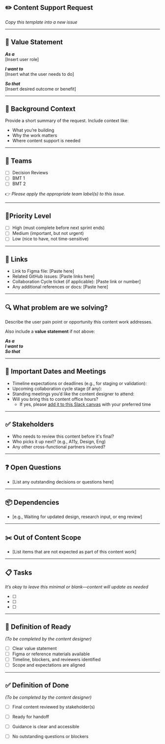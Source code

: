 ## ✏️ Content Support Request
_Copy this template into a new issue_

---

## 🧠 Value Statement

**_As a_**  
[Insert user role]

**_I want to_**  
[Insert what the user needs to do]

**_So that_**  
[Insert desired outcome or benefit]

---

## 📝 Background Context

Provide a short summary of the request. Include context like:  
- What you’re building  
- Why the work matters  
- Where content support is needed

---

## 📌 Teams

- [ ] Decision Reviews  
- [ ] BMT 1  
- [ ] BMT 2  

👉 _Please apply the appropriate team label(s) to this issue._

---

## 🚦Priority Level

- [ ] High (must complete before next sprint ends)
- [ ] Medium (important, but not urgent)
- [ ] Low (nice to have, not time-sensitive)

---

## 🔗 Links

- Link to Figma file: [Paste here]  
- Related GitHub issues: [Paste links here]  
- Collaboration Cycle ticket (if applicable): [Paste link or number]  
- Any additional references or docs: [Paste here]

---

## 🔍 What problem are we solving?

Describe the user pain point or opportunity this content work addresses.

Also include a **value statement** if not above:

**_As a_**  
**_I want to_**  
**_So that_**

---

## 📅 Important Dates and Meetings

- Timeline expectations or deadlines (e.g., for staging or validation):  
- Upcoming collaboration cycle stage (if any):  
- Standing meetings you’d like the content designer to attend:  
- Will you bring this to content office hours?  
  - If yes, please [add it to this Slack canvas](https://app.slack.com) with your preferred time

---

## ✅ Stakeholders

- Who needs to review this content before it's final?  
- Who picks it up next? (e.g., A11y, Design, Eng)  
- Any other cross-functional partners involved?

---

## ❓ Open Questions

- [List any outstanding decisions or questions here]

---

## 📦 Dependencies

- [e.g., Waiting for updated design, research input, or eng review]

---

## ✂️ Out of Content Scope

- [List items that are not expected as part of this content work]

---

## 📋 Tasks  
_It’s okay to leave this minimal or blank—content will update as needed_

- [ ]  
- [ ]  
- [ ]

---

## 📐 Definition of Ready  
_(To be completed by the content designer)_

- [ ] Clear value statement  
- [ ] Figma or reference materials available  
- [ ] Timeline, blockers, and reviewers identified  
- [ ] Scope and expectations are aligned

---

## ✅ Definition of Done  
_(To be completed by the content designer)_

- [ ] Final content reviewed by stakeholder(s)  
- [ ] Ready for handoff  
- [ ] Guidance is clear and accessible  
- [ ] No outstanding questions or blockers

